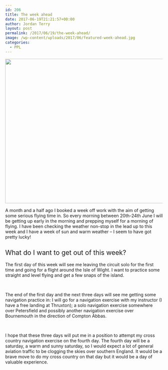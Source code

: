 ```yaml
---
id: 206
title: The week ahead
date: 2017-06-19T21:21:57+00:00
author: Jordan Terry
layout: post
permalink: /2017/06/19/the-week-ahead/
image: /wp-content/uploads/2017/06/featured-week-ahead.jpg
categories:
  - PPL
---
```

<img loading="lazy" class="alignnone size-large wp-image-207" src="{{ site.baseurl }}/wp-content/uploads/2017/06/featured-week-ahead-1024x461.jpg" alt="" width="1024" height="461" srcset="{{ site.baseurl }}/wp-content/uploads/2017/06/featured-week-ahead-1024x461.jpg 1024w, {{ site.baseurl }}/wp-content/uploads/2017/06/featured-week-ahead-300x135.jpg 300w, {{ site.baseurl }}/wp-content/uploads/2017/06/featured-week-ahead-768x346.jpg 768w, {{ site.baseurl }}/wp-content/uploads/2017/06/featured-week-ahead.jpg 2000w" sizes="(max-width: 1024px) 100vw, 1024px" />

<span style="font-weight: 400;">A month and a half ago I booked a week off work with the aim of getting some serious flying time in. So every morning between 20th-24th June I will be getting up early in the morning and prepping myself for a morning of flying. I have been checking the weather non-stop in the lead up to this week and I have a week of sun and warm weather &#8211; I seem to have got pretty lucky!</span>

## <span style="font-weight: 400;">What do I want to get out of this week?</span>

<span style="font-weight: 400;">The first day of this week will see me leaving the circuit solo for the first time and going for a flight around the Isle of Wight. I want to practice some straight and level flying and get a few snaps of the island.</span>

&nbsp;

<span style="font-weight: 400;">The end of the first day and the next three days will see me getting some navigation practice in: I will go for a navigation exercise with my instructor (I have a free landing at Thruxton); a solo navigation exercise somewhere over Petersfield and possibly another navigation exercise over Bournemouth in the direction of Compton Abbas. </span>

&nbsp;

<span style="font-weight: 400;">I hope that these three days will put me in a position to attempt my cross country navigation exercise on the fourth day. The fourth day will be a saturday, a warm and sunny saturday, so I would expect a lot of general aviation traffic to be clogging the skies over southern England. It would be a brave move to do my cross country on that day but it would be a day of valuable experience.</span>

&nbsp;

## &nbsp;